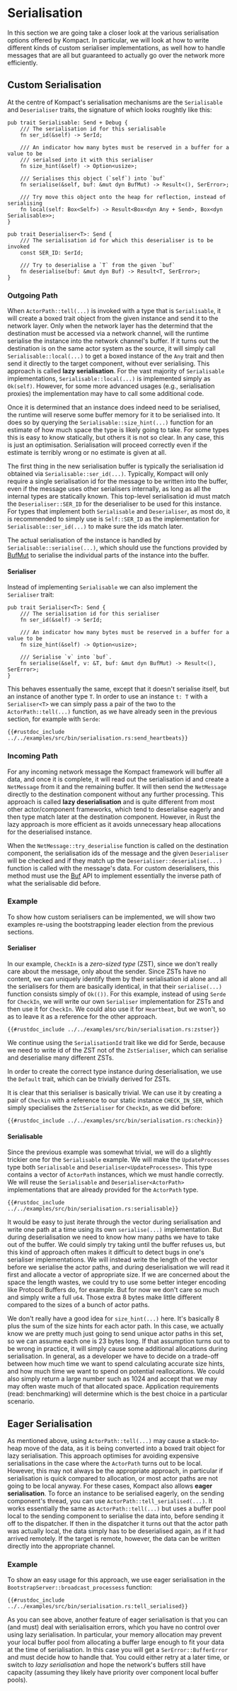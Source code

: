 # Serialisation

In this section we are going take a closer look at the various serialisation options offered by Kompact. In particular, we will look at how to write different kinds of custom serialiser implementations, as well how to handle messages that are all but guaranteed to actually go over the network more efficiently.

## Custom Serialisation

At the centre of Kompact's serialisation mechanisms are the `Serialisable` and `Deserialiser` traits, the signature of which looks roughtly like this:

```rust,edition2018,no_run,noplaypen
pub trait Serialisable: Send + Debug {
    /// The serialisation id for this serialisable
    fn ser_id(&self) -> SerId;

    /// An indicator how many bytes must be reserved in a buffer for a value to be
    /// serialsed into it with this serialiser
    fn size_hint(&self) -> Option<usize>;

    /// Serialises this object (`self`) into `buf`
    fn serialise(&self, buf: &mut dyn BufMut) -> Result<(), SerError>;

    /// Try move this object onto the heap for reflection, instead of serialising
    fn local(self: Box<Self>) -> Result<Box<dyn Any + Send>, Box<dyn Serialisable>>;
}
```

```rust,edition2018,no_run,noplaypen
pub trait Deserialiser<T>: Send {
    /// The serialisation id for which this deserialiser is to be invoked
    const SER_ID: SerId;

    /// Try to deserialise a `T` from the given `buf`
    fn deserialise(buf: &mut dyn Buf) -> Result<T, SerError>;
}
```

### Outgoing Path

When `ActorPath::tell(...)` is invoked with a type that is `Serialisable`, it will create a boxed trait object from the given instance and send it to the network layer. Only when the network layer has the determind that the destination must be accessed via a network channel, will the runtime serialise the instance into the network channel's buffer. If it turns out the destination is on the same actor system as the source, it will simply call `Serialisable::local(...)` to get a boxed instance of the `Any` trait and then send it directly to the target component, without ever serialising. This approach is called **lazy serialisation**. For the vast majority of `Serialisable` implementations, `Serialisable::local(...)` is implemented simply as `Ok(self)`. However, for some more advanced usages (e.g., serialisation proxies) the implementation may have to call some additional code.

Once it is determined that an instance does indeed need to be serialised, the runtime will reserve some buffer memory for it to be serialised into. It does so by querying the `Serialisable::size_hint(...)` function for an estimate of how much space the type is likely going to take. For some types this is easy to know statically, but others it is not so clear. In any case, this is just an optimisation. Serialisation will proceed correctly even if the estimate is terribly wrong or no estimate is given at all.

The first thing in the new serialisation buffer is typically the serialisation id obtained via `Serialisable::ser_id(...)`. Typically, Kompact will only require a single serialisation id for the message to be written into the buffer, even if the message uses other serialisers internally, as long as all the internal types are statically known. This top-level serialisation id must match the `Deserialiser::SER_ID` for the deserialiser to be used for this instance. For types that implement both `Serialisable` and `Deserialiser`, as most do, it is recommended to simply use is `Self::SER_ID` as the implementation for `Serialisable::ser_id(...)` to make sure the ids match later.

The actual serialisation of the instance is handled by `Serialisable::serialise(...)`, which should use the functions provided by [BufMut](https://docs.rs/bytes/latest/bytes/trait.BufMut.html) to serialise the individual parts of the instance into the buffer.

#### Serialiser

Instead of implementing `Serialisable` we can also implement the `Serialiser` trait:

```rust,edition2018,no_run,noplaypen
pub trait Serialiser<T>: Send {
    /// The serialisation id for this serialiser
    fn ser_id(&self) -> SerId;

    /// An indicator how many bytes must be reserved in a buffer for a value to be
    fn size_hint(&self) -> Option<usize>;

    /// Serialise `v` into `buf`.
    fn serialise(&self, v: &T, buf: &mut dyn BufMut) -> Result<(), SerError>;
}
```

This behaves essentually the same, except that it doesn't serialise itself, but an instance of another type `T`. In order to use an instance `t: T` with a `Serialiser<T>` we can simply pass a pair of the two to the `ActorPath::tell(...)` function, as we have already seen in the previous section, for example with `Serde`:

```rust,edition2018,no_run,noplaypen
{{#rustdoc_include ../../examples/src/bin/serialisation.rs:send_heartbeats}}
```

### Incoming Path

For any incoming network message the Kompact framework will buffer all data, and once it is complete, it will read out the serialisation id and create a `NetMessage` from it and the remaining buffer. It will then send the `NetMessage` directly to the destination component without any further processing. This approach is called **lazy deserialisation** and is quite different from most other actor/component frameworks, which tend to deserialise eagerly and then type match later at the destination component. However, in Rust the lazy approach is more efficient as it avoids unnecessary heap allocations for the deserialised instance.

When the `NetMessage::try_deserialise` function is called on the destination component, the serialisation ids of the message and the given `Deserialiser` will be checked and if they match up the `Deserialiser::deserialise(...)` function is called with the message's data. For custom deserialisers, this method must use the [Buf](https://docs.rs/bytes/latest/bytes/trait.Buf.html) API to implement essentially the inverse path of what the serialisable did before.

### Example

To show how custom serialisers can be implemented, we will show two examples re-using the bootstrapping leader election from the previous sections.

#### Serialiser

In our example, `CheckIn` is a *zero-sized type* (ZST), since we don't really care about the message, only about the sender. Since ZSTs have no content, we can uniquely identify them by their serialisation id alone and all the serialisers for them are basically identical, in that their `serialise(...)` function consists simply of `Ok(())`. For this example, instead of using `Serde` for `CheckIn`, we will write our own `Serialiser` implementation for ZSTs and then use it for `CheckIn`. We could also use it for `Heartbeat`, but we won't, so as to leave it as a reference for the other approach.

```rust,edition2018,no_run,noplaypen
{{#rustdoc_include ../../examples/src/bin/serialisation.rs:zstser}}
```

We continue using the `SerialisationId` trait like we did for Serde, because we need to write id of the ZST not of the `ZstSerialiser`, which can serialise and deserialise many different ZSTs.

In order to create the correct type instance during deserialisation, we use the `Default` trait, which can be trivially derived for ZSTs.

It is clear that this serialiser is basically trivial. We can use it by creating a pair of `Checkin` with a reference to our static instance `CHECK_IN_SER`, which simply specialises the `ZstSerialiser` for `CheckIn`, as we did before: 

```rust,edition2018,no_run,noplaypen
{{#rustdoc_include ../../examples/src/bin/serialisation.rs:checkin}}
```

#### Serialisable

Since the previous example was somewhat trivial, we will do a slightly trickier one for the `Serialisable` example. We will make the `UpdateProcesses` type both `Serialisable` and `Deserialiser<UpdateProcesses>`. This type contains a vector of `ActorPath` instances, which we must handle correctly. We will reuse the `Serialisable` and `Deserialiser<ActorPath>` implementations that are already provided for the `ActorPath` type.

```rust,edition2018,no_run,noplaypen
{{#rustdoc_include ../../examples/src/bin/serialisation.rs:serialisable}}
```

It would be easy to just iterate through the vector during serialisation and write one path at a time using its own `serialise(...)` implementation. But during deserialisation we need to know how many paths we have to take out of the buffer. We could simply try taking until the buffer refuses us, but this kind of approach often makes it difficult to detect bugs in one's serialiser implementations. We will instead write the length of the vector before we serialise the actor paths, and during deserialisation we will read it first and allocate a vector of appropriate size. If we are concerned about the space the length wastes, we could try to use some better integer encoding like Protocol Buffers do, for example. But for now we don't care so much and simply write a full `u64`. Those extra 8 bytes make little different compared to the sizes of a bunch of actor paths.

We don't really have a good idea for `size_hint(...)` here. It's basically 8 plus the sum of the size hints for each actor path. In this case, we actually know we are pretty much just going to send unique actor paths in this set, so we can assume each one is 23 bytes long. If that assumption turns out to be wrong in practice, it will simply cause some additional allocations during serialisation. In general, as a developer we have to decide on a trade-off between how much time we want to spend calculating accurate size hints, and how much time we want to spend on potential reallocations. We could also simply return a large number such as 1024 and accept that we may may often waste much of that allocated space. Application requirements (read: benchmarking) will determine which is the best choice in a particular scenario.

## Eager Serialisation

As mentioned above, using `ActorPath::tell(...)` may cause a stack-to-heap move of the data, as it is being converted into a boxed trait object for lazy serialisation. This approach optimises for avoiding expensive serialisations in the case where the `ActorPath` turns out to be local. However, this may not always be the appropriate approach, in particular if serialisation is quick compared to allocation, or most actor paths are not going to be local anyway. For these cases, Kompact also allows **eager serialisation**. To force an instance to be serialised eagerly, on the sending component's thread, you can use `ActorPath::tell_serialised(...)`. It works essentially the same as `ActorPath::tell(...)` but uses a buffer pool local to the sending component to serialise the data into, before sending it off to the dispatcher. If then in the dispatcher it turns out that the actor path was actually local, the data simply has to be deserialised again, as if it had arrived remotely. If the target is remote, however, the data can be written directly into the appropriate channel.

### Example

To show an easy usage for this approach, we use eager serialisation in the `BootstrapServer::broadcast_processess` function: 

```rust,edition2018,no_run,noplaypen
{{#rustdoc_include ../../examples/src/bin/serialisation.rs:tell_serialised}}
```

As you can see above, another feature of eager serialisation is that you can (and must) deal with serialisaition errors, which you have no control over using lazy serialisation. In particular, your memory allocation may prevent your local buffer pool from allocating a buffer large enough to fit your data at the time of serialisation. In this case you will get a `SerError::BufferError` and must decide how to handle that. You could either retry at a later time, or switch to *lazy serialisation* and hope the network's buffers still have capacity (assuming they likely have priority over component local buffer pools).
